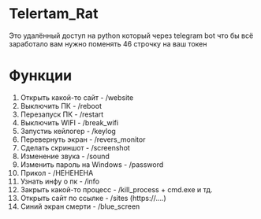 # Telertam_Rat

Это удалённый доступ на python который через telegram bot что бы всё заработало вам нужно поменять 46 строчку на ваш токен

# Функции

1. Открыть какой-то сайт - /website
2. Выключить ПК - /reboot
3. Перезапуск ПК - /restart
4. Выключить WIFI - /break_wifi
5. Запустиь кейлогер - /keylog
6. Перевернуть экран - /revers_monitor
7. Сделать скриншот - /screenshot
8. Изменение звука - /sound
9. Изменить пароль на Windows - /password
10. Прикол - /HEHEHEHA
11. Узнать инфу о пк - /info
12. Закрыть какой-то процесс - /kill_process + cmd.exe и тд.
13. Открыть сайт по ссылке - /sites (https://....)
14. Синий экран смерти - /blue_screen
